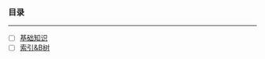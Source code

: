 ### 目录
---------------------------------------------------------------------------------------------------------

- [ ] [基础知识](https://github.com/xuanchengsunjin/Jim_note/blob/sandbox/note/database/mysql/content.md)
- [ ] [索引&B树](https://github.com/xuanchengsunjin/Jim_note/blob/sandbox/note/database/mysql/Btree_content.md)
